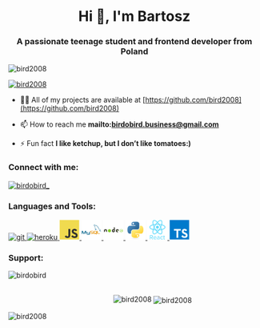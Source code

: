 <h1 align="center">Hi 👋, I'm Bartosz</h1>
<h3 align="center">A passionate teenage student and frontend developer from Poland</h3>

<p align="left"> <img src="https://komarev.com/ghpvc/?username=bird2008&label=Profile%20views&color=0e75b6&style=flat" alt="bird2008" /> </p>

<p align="left"> <a href="https://github.com/ryo-ma/github-profile-trophy"><img src="https://github-profile-trophy.vercel.app/?username=bird2008" alt="bird2008" /></a> </p>

- 👨‍💻 All of my projects are available at [https://github.com/bird2008](https://github.com/bird2008)

- 📫 How to reach me  **mailto:birdobird.business@gmail.com**

- ⚡ Fun fact **I like ketchup, but I don’t like tomatoes:)**

<h3 align="left">Connect with me:</h3>
<p align="left">
<a href="https://instagram.com/birdobird_" target="blank"><img align="center" src="https://raw.githubusercontent.com/rahuldkjain/github-profile-readme-generator/master/src/images/icons/Social/instagram.svg" alt="birdobird_" height="30" width="40" /></a>
</p>

<h3 align="left">Languages and Tools:</h3>
<p align="left"> <a href="https://git-scm.com/" target="_blank" rel="noreferrer"> <img src="https://www.vectorlogo.zone/logos/git-scm/git-scm-icon.svg" alt="git" width="40" height="40"/> </a> <a href="https://heroku.com" target="_blank" rel="noreferrer"> <img src="https://www.vectorlogo.zone/logos/heroku/heroku-icon.svg" alt="heroku" width="40" height="40"/> </a> <a href="https://developer.mozilla.org/en-US/docs/Web/JavaScript" target="_blank" rel="noreferrer"> <img src="https://raw.githubusercontent.com/devicons/devicon/master/icons/javascript/javascript-original.svg" alt="javascript" width="40" height="40"/> </a> <a href="https://www.mysql.com/" target="_blank" rel="noreferrer"> <img src="https://raw.githubusercontent.com/devicons/devicon/master/icons/mysql/mysql-original-wordmark.svg" alt="mysql" width="40" height="40"/> </a> <a href="https://nodejs.org" target="_blank" rel="noreferrer"> <img src="https://raw.githubusercontent.com/devicons/devicon/master/icons/nodejs/nodejs-original-wordmark.svg" alt="nodejs" width="40" height="40"/> </a> <a href="https://www.python.org" target="_blank" rel="noreferrer"> <img src="https://raw.githubusercontent.com/devicons/devicon/master/icons/python/python-original.svg" alt="python" width="40" height="40"/> </a> <a href="https://reactjs.org/" target="_blank" rel="noreferrer"> <img src="https://raw.githubusercontent.com/devicons/devicon/master/icons/react/react-original-wordmark.svg" alt="react" width="40" height="40"/> </a> <a href="https://www.typescriptlang.org/" target="_blank" rel="noreferrer"> <img src="https://raw.githubusercontent.com/devicons/devicon/master/icons/typescript/typescript-original.svg" alt="typescript" width="40" height="40"/> </a> </p>

<h3 align="left">Support:</h3>
<p><a href="https://ko-fi.com/birdobird "> <img align="left" src="https://cdn.ko-fi.com/cdn/kofi3.png?v=3" height="50" width="210" alt="birdobird " /></a></p><br><br>

<p><img align="left" src="https://github-readme-stats.vercel.app/api/top-langs?username=bird2008&show_icons=true&locale=en&layout=compact" alt="bird2008" /></p>

<p>&nbsp;<img align="center" src="https://github-readme-stats.vercel.app/api?username=bird2008&show_icons=true&locale=en" alt="bird2008" /></p>

<p><img align="center" src="https://github-readme-streak-stats.herokuapp.com/?user=bird2008&" alt="bird2008" /></p>
